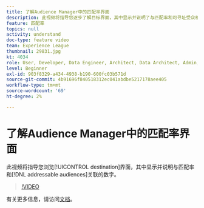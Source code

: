 ```yaml
---
title: 了解Audience Manager中的匹配率界面
description: 此视频将指导您逐步了解目标界面，其中显示并说明了与匹配率和可寻址受众相关的数字。
feature: 匹配率
topics: null
activity: understand
doc-type: feature video
team: Experience League
thumbnail: 29831.jpg
kt: 4034
role: User, Developer, Data Engineer, Architect, Data Architect, Admin, Leader
level: Beginner
exl-id: 903f8329-a434-4938-b190-600fc03b571d
source-git-commit: 4b91696f840518312ec041abdbe5217178aee405
workflow-type: tm+mt
source-wordcount: '69'
ht-degree: 2%

---
```


# 了解Audience Manager中的匹配率界面

此视频将指导您浏览[!UICONTROL destination]界面，其中显示并说明与匹配率和[!DNL addressable audiences]关联的数字。

>[!VIDEO](https://video.tv.adobe.com/v/29831/?quality=12)

有关更多信息，请访问[文档](https://docs.adobe.com/help/en/audience-manager/user-guide/features/addressable-audiences.html)。
